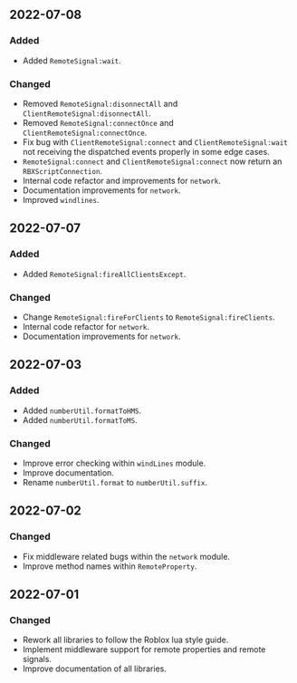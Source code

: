 ## 2022-07-08

### Added

- Added `RemoteSignal:wait`.

### Changed

- Removed `RemoteSignal:disonnectAll` and `ClientRemoteSignal:disonnectAll`.
- Removed `RemoteSignal:connectOnce` and `ClientRemoteSignal:connectOnce`.
- Fix bug with `ClientRemoteSignal:connect` and `ClientRemoteSignal:wait` not receiving the dispatched events properly in some edge cases.
- `RemoteSignal:connect` and `ClientRemoteSignal:connect` now return an `RBXScriptConnection`. 
- Internal code refactor and improvements for `network`.
- Documentation improvements for `network`.
- Improved `windlines`.

## 2022-07-07

### Added

- Added `RemoteSignal:fireAllClientsExcept`.

### Changed

- Change `RemoteSignal:fireForClients` to `RemoteSignal:fireClients`.
- Internal code refactor for `network`.
- Documentation improvements for `network`.

## 2022-07-03

### Added

- Added `numberUtil.formatToHMS`.
- Added `numberUtil.formatToMS`.

### Changed

- Improve error checking within `windLines` module.
- Improve documentation.
- Rename `numberUtil.format` to `numberUtil.suffix`.

## 2022-07-02

### Changed

- Fix middleware related bugs within the `network` module.
- Improve method names within `RemoteProperty`.

## 2022-07-01

### Changed

- Rework all libraries to follow the Roblox lua style guide.
- Implement middleware support for remote properties and remote signals.
- Improve documentation of all libraries.